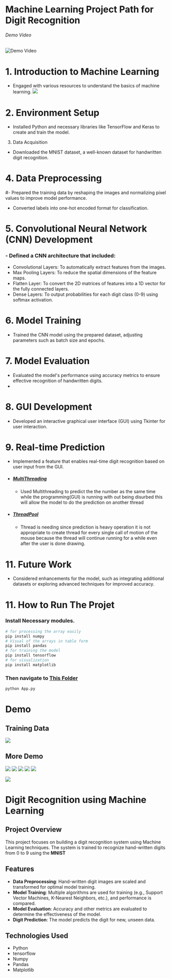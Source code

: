 # Machine Learning Project Path for Digit Recognition


###### Demo Video
![Demo Video](demo/freecompress-ML%20(1).gif) 
# 1. Introduction to Machine Learning
 - Engaged with various resources to understand the basics of machine learning.
![](demo/Screenshot%20from%202024-10-04%2015-11-12.png)
# 2. Environment Setup
 - Installed Python and necessary libraries like TensorFlow and Keras to create and train the model.

 3. Data Acquisition
 - Downloaded the MNIST dataset, a well-known dataset for handwritten digit recognition.

# 4. Data Preprocessing
#- Prepared the training data by reshaping the images and normalizing pixel values to improve model performance.
 - Converted labels into one-hot encoded format for classification.

# 5. Convolutional Neural Network (CNN) Development
### - Defined a CNN architecture that included:
 - Convolutional Layers: To automatically extract features from the images.
 - Max Pooling Layers: To reduce the spatial dimensions of the feature maps.
 - Flatten Layer: To convert the 2D matrices of features into a 1D vector for the fully connected layers.
 - Dense Layers: To output probabilities for each digit class (0-9) using softmax activation.

# 6. Model Training
 - Trained the CNN model using the prepared dataset, adjusting parameters such as batch size and epochs.

# 7. Model Evaluation
 - Evaluated the model's performance using accuracy metrics to ensure effective recognition of handwritten digits.
 - 

# 8. GUI Development
 - Developed an interactive graphical user interface (GUI) using Tkinter for user interaction.


# 9. Real-time Prediction
 - Implemented a feature that enables real-time digit recognition based on user input from the GUI.
 - ##### [MultiThreading](https://docs.python.org/3/library/threading.html)
    - Used Multithreading to predict the the number as the same time while the programming(GUI) is running with out being disurbed this will allow the model to do the prediction on another thread
 - ##### [ThreadPool](https://superfastpython.com/threadpool-python/)
    - Thread is needing since prediction is heavy operation it is not appropriate to create thread for every single call of motion of the mouse because the thread will continue running for a while even after the user is done drawing. 


# 11. Future Work
 - Considered enhancements for the model, such as integrating additional datasets or exploring advanced techniques for improved accuracy.

# 11. How to Run The Projet 

### Install Necessary modules.
```bash
# for processing the array easily 
pip install numpy
# Visual of the arrays in table form
pip install pandas
# for training the model
pip install tensorflow
# for visualization
pip install matplotlib
```

### Then navigate to [This Folder](tkinter/)
```bash
python App.py
```
# Demo
## Training Data
![](demo/Screenshot%20from%202024-10-04%2015-13-22.png)

## More Demo
![](demo/Screenshot%20from%202024-10-04%2008-00-38.png)
![](demo/Screenshot%20from%202024-10-04%2008-00-52.png)
![](demo/Screenshot%20from%202024-10-04%2008-01-05.png)
![](demo/Screenshot%20from%202024-10-04%2008-01-26.png)
![](demo/Screenshot%20from%202024-10-04%2015-10-46.png)

![](demo/Screenshot%20from%202024-10-04%2015-10-46.png)
# Digit Recognition using Machine Learning

## Project Overview

This project focuses on building a digit recognition system using Machine Learning techniques. The system is trained to recognize hand-written digits from 0 to 9 using the **MNIST** 

## Features

- **Data Preprocessing**: Hand-written digit images are scaled and transformed for optimal model training.
- **Model Training**: Multiple algorithms are used for training (e.g., Support Vector Machines, K-Nearest Neighbors, etc.), and performance is compared.
- **Model Evaluation**: Accuracy and other metrics are evaluated to determine the effectiveness of the model.
- **Digit Prediction**: The model predicts the digit for new, unseen data.

## Technologies Used

- Python
- tensorflow
- Numpy
- Pandas
- Matplotlib

